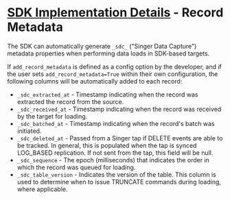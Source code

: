 # [SDK Implementation Details](./README.md) - Record Metadata

The SDK can automatically generate `_sdc_` ("Singer Data Capture") metadata properties when
performing data loads in SDK-based targets.

If `add_record_metadata` is defined as
a config option by the developer, and if the user sets `add_record_metadata=True` within
their own configuration, the following columns will be automatically added to each record:

- `_sdc_extracted_at` - Timestamp indicating when the record was extracted the record from the source.
- `_sdc_received_at` - Timestamp indicating when the record was received by the target for loading.
- `_sdc_batched_at` - Timestamp indicating when the record's batch was initiated.
- `_sdc_deleted_at` - Passed from a Singer tap if DELETE events are able to be tracked. In general, this is populated when the tap is synced LOG_BASED replication. If not sent from the tap, this field will be null.
- `_sdc_sequence` - The epoch (milliseconds) that indicates the order in which the record was queued for loading.
- `_sdc_table_version` - Indicates the version of the table. This column is used to determine when to issue TRUNCATE commands during loading, where applicable.
